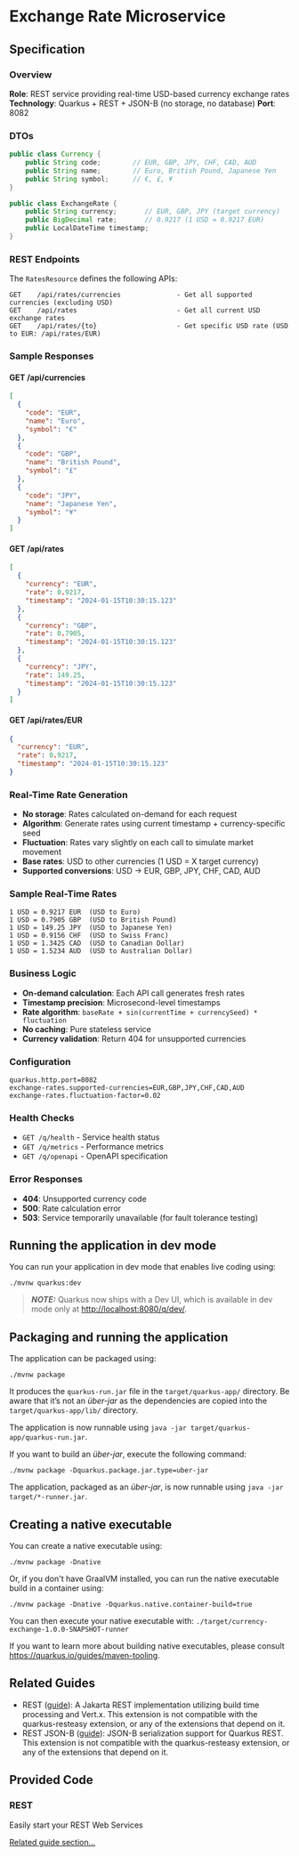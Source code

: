 # Exchange Rate Microservice

## Specification

### Overview

**Role**: REST service providing real-time USD-based currency exchange rates
**Technology**: Quarkus + REST + JSON-B (no storage, no database)
**Port**: 8082

### DTOs

```java
public class Currency {
    public String code;        // EUR, GBP, JPY, CHF, CAD, AUD
    public String name;        // Euro, British Pound, Japanese Yen
    public String symbol;      // €, £, ¥
}

public class ExchangeRate {
    public String currency;       // EUR, GBP, JPY (target currency)
    public BigDecimal rate;       // 0.9217 (1 USD = 0.9217 EUR)
    public LocalDateTime timestamp;
}
```

### REST Endpoints

The `RatesResource` defines the following APIs:

```
GET    /api/rates/currencies              - Get all supported currencies (excluding USD)
GET    /api/rates                         - Get all current USD exchange rates
GET    /api/rates/{to}                    - Get specific USD rate (USD to EUR: /api/rates/EUR)
```

### Sample Responses

#### GET /api/currencies
```json
[
  {
    "code": "EUR",
    "name": "Euro",
    "symbol": "€"
  },
  {
    "code": "GBP",
    "name": "British Pound",
    "symbol": "£"
  },
  {
    "code": "JPY",
    "name": "Japanese Yen",
    "symbol": "¥"
  }
]
```

#### GET /api/rates
```json
[
  {
    "currency": "EUR",
    "rate": 0.9217,
    "timestamp": "2024-01-15T10:30:15.123"
  },
  {
    "currency": "GBP",
    "rate": 0.7905,
    "timestamp": "2024-01-15T10:30:15.123"
  },
  {
    "currency": "JPY",
    "rate": 149.25,
    "timestamp": "2024-01-15T10:30:15.123"
  }
]
```

#### GET /api/rates/EUR
```json
{
  "currency": "EUR",
  "rate": 0.9217,
  "timestamp": "2024-01-15T10:30:15.123"
}
```

### Real-Time Rate Generation
- **No storage**: Rates calculated on-demand for each request
- **Algorithm**: Generate rates using current timestamp + currency-specific seed
- **Fluctuation**: Rates vary slightly on each call to simulate market movement
- **Base rates**: USD to other currencies (1 USD = X target currency)
- **Supported conversions**: USD → EUR, GBP, JPY, CHF, CAD, AUD

### Sample Real-Time Rates
```
1 USD = 0.9217 EUR  (USD to Euro)
1 USD = 0.7905 GBP  (USD to British Pound)
1 USD = 149.25 JPY  (USD to Japanese Yen)
1 USD = 0.9156 CHF  (USD to Swiss Franc)
1 USD = 1.3425 CAD  (USD to Canadian Dollar)
1 USD = 1.5234 AUD  (USD to Australian Dollar)
```

### Business Logic
- **On-demand calculation**: Each API call generates fresh rates
- **Timestamp precision**: Microsecond-level timestamps
- **Rate algorithm**: `baseRate + sin(currentTime + currencySeed) * fluctuation`
- **No caching**: Pure stateless service
- **Currency validation**: Return 404 for unsupported currencies

### Configuration
```properties
quarkus.http.port=8082
exchange-rates.supported-currencies=EUR,GBP,JPY,CHF,CAD,AUD
exchange-rates.fluctuation-factor=0.02
```

### Health Checks
- `GET /q/health` - Service health status
- `GET /q/metrics` - Performance metrics
- `GET /q/openapi` - OpenAPI specification

### Error Responses
- **404**: Unsupported currency code
- **500**: Rate calculation error
- **503**: Service temporarily unavailable (for fault tolerance testing)

## Running the application in dev mode

You can run your application in dev mode that enables live coding using:

```shell script
./mvnw quarkus:dev
```

> **_NOTE:_**  Quarkus now ships with a Dev UI, which is available in dev mode only at <http://localhost:8080/q/dev/>.

## Packaging and running the application

The application can be packaged using:

```shell script
./mvnw package
```

It produces the `quarkus-run.jar` file in the `target/quarkus-app/` directory.
Be aware that it’s not an _über-jar_ as the dependencies are copied into the `target/quarkus-app/lib/` directory.

The application is now runnable using `java -jar target/quarkus-app/quarkus-run.jar`.

If you want to build an _über-jar_, execute the following command:

```shell script
./mvnw package -Dquarkus.package.jar.type=uber-jar
```

The application, packaged as an _über-jar_, is now runnable using `java -jar target/*-runner.jar`.

## Creating a native executable

You can create a native executable using:

```shell script
./mvnw package -Dnative
```

Or, if you don't have GraalVM installed, you can run the native executable build in a container using:

```shell script
./mvnw package -Dnative -Dquarkus.native.container-build=true
```

You can then execute your native executable with: `./target/currency-exchange-1.0.0-SNAPSHOT-runner`

If you want to learn more about building native executables, please consult <https://quarkus.io/guides/maven-tooling>.

## Related Guides

- REST ([guide](https://quarkus.io/guides/rest)): A Jakarta REST implementation utilizing build time processing and Vert.x. This extension is not compatible with the quarkus-resteasy extension, or any of the extensions that depend on it.
- REST JSON-B ([guide](https://quarkus.io/guides/rest#json-serialisation)): JSON-B serialization support for Quarkus REST. This extension is not compatible with the quarkus-resteasy extension, or any of the extensions that depend on it.

## Provided Code

### REST

Easily start your REST Web Services

[Related guide section...](https://quarkus.io/guides/getting-started-reactive#reactive-jax-rs-resources)
